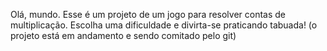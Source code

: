 Olá, mundo. Esse é um projeto de um jogo para resolver contas de multiplicação. 
Escolha uma dificuldade e divirta-se praticando tabuada!
(o projeto está em andamento e sendo comitado pelo git)
